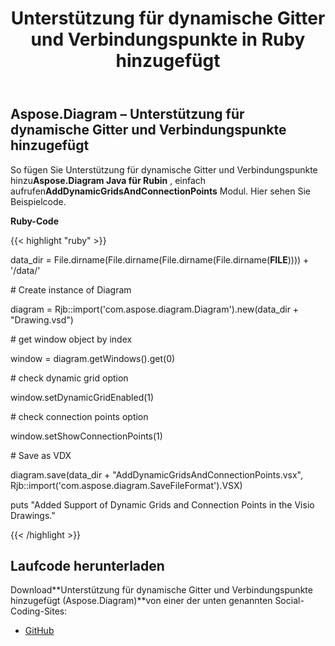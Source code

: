 ﻿---
title: Unterstützung für dynamische Gitter und Verbindungspunkte in Ruby hinzugefügt
type: docs
weight: 10
url: /de/java/add-support-of-dynamic-grids-and-connection-points-in-ruby/
---
## **Aspose.Diagram – Unterstützung für dynamische Gitter und Verbindungspunkte hinzugefügt**
 So fügen Sie Unterstützung für dynamische Gitter und Verbindungspunkte hinzu**Aspose.Diagram Java für Rubin** , einfach aufrufen**AddDynamicGridsAndConnectionPoints** Modul. Hier sehen Sie Beispielcode.

**Ruby-Code**

{{< highlight "ruby" >}}

 data_dir = File.dirname(File.dirname(File.dirname(File.dirname(__FILE__)))) + '/data/'

\# Create instance of Diagram

diagram = Rjb::import('com.aspose.diagram.Diagram').new(data_dir + "Drawing.vsd")

\# get window object by index

window = diagram.getWindows().get(0)

\# check dynamic grid option

window.setDynamicGridEnabled(1)

\# check connection points option

window.setShowConnectionPoints(1)

\# Save as VDX

diagram.save(data_dir + "AddDynamicGridsAndConnectionPoints.vsx", Rjb::import('com.aspose.diagram.SaveFileFormat').VSX)

puts "Added Support of Dynamic Grids and Connection Points in the Visio Drawings."

{{< /highlight >}}
## **Laufcode herunterladen**
 Download**Unterstützung für dynamische Gitter und Verbindungspunkte hinzugefügt (Aspose.Diagram)**von einer der unten genannten Social-Coding-Sites:

- [GitHub](https://github.com/asposediagram/Aspose.Diagram-for-Java/blob/master/Plugins/Aspose_Diagram_Java_for_Ruby/lib/asposediagramjava/WindowElements/adddynamicgridsandconnectionpoints.rb)
